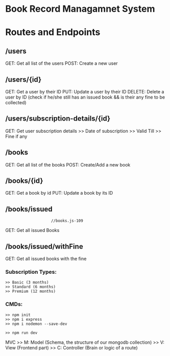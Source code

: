 # Book Record Managamnet System

# Routes and Endpoints

## /users

GET: Get all list of the users
POST: Create a new user

## /users/{id}

GET: Get a user by their ID
PUT: Update a user by their ID
DELETE: Delete a user by ID (check if he/she still has an issued book && is their any fine to be collected)

## /users/subscription-details/{id}

GET: Get user subscription details >> Date of subscription >> Valid Till >> Fine if any

## /books

GET: Get all list of the books
POST: Create/Add a new book

## /books/{id}

GET: Get a book by id
PUT: Update a book by its ID

## /books/issued
                        //books.js-109
GET: Get all issued Books

## /books/issued/withFine

GET: Get all issued books with the fine

### Subscription Types:

    >> Basic (3 months)
    >> Standard (6 months)
    >> Premium (12 months)

### CMDs:

    >> npm init
    >> npm i express
    >> npm i nodemon --save-dev

    >> npm run dev


MVC
    >> M: Model (Schema, the structure of our mongodb collection) 
    >> V: View (Frontend part) 
    >> C: Controller (Brain or logic of a route)